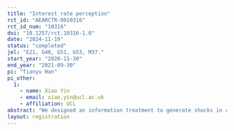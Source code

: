 ```yaml
---
title: "Interest rate perception"
rct_id: "AEARCTR-0010316"
rct_id_num: "10316"
doi: "10.1257/rct.10316-1.0"
date: "2024-11-19"
status: "completed"
jel: "E21, G40, G51, G53, M37."
start_year: "2020-11-30"
end_year: "2021-09-30"
pi: "Tianyu Han"
pi_other:
  1:
    - name: Xiao Yin
    - email: xiao.yin@ucl.ac.uk
    - affiliation: UCL
abstract: "We designed an information treatment to generate shocks in consumers' interest rate perceptions."
layout: registration
---
```


